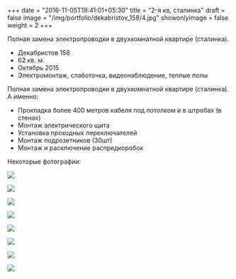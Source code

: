 +++
date = "2016-11-05T19:41:01+05:30"
title = "2-я кв, сталинка"
draft = false
image = "/img/portfolio/dekabristov_158/4.jpg"
showonlyimage = false
weight = 2
+++

Полная замена электропроводки в двухкомнатной квартире (сталинка).

* Декабристов 158
* 62 кв. м.
* Октябрь 2015
* Электромонтаж, слаботочка, видеонаблюдение, теплые полы


<!--more-->

Полная замена электропроводки в двухкомнатной квартире (сталинка). А именно:
- Прокладка более 400 метров кабеля под потолком и в штробах (в стенах)
- Монтаж электрического щита
- Установка проходных переключателей
- Монтаж подрозетников (30шт)
- Монтаж и расключение распредкоробок

Некоторые фотографии:

![](/img/portfolio/dekabristov_158/1.jpg)

![](/img/portfolio/dekabristov_158/2.jpg)

![](/img/portfolio/dekabristov_158/3.jpg)

![](/img/portfolio/dekabristov_158/4.jpg)

![](/img/portfolio/dekabristov_158/5.jpg)

![](/img/portfolio/dekabristov_158/6.jpg)

![](/img/portfolio/dekabristov_158/7.jpg)

![](/img/portfolio/dekabristov_158/8.jpg)
